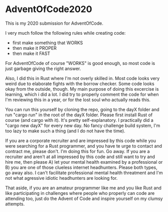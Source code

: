 # AdventOfCode2020

This is my 2020 submission for AdventOfCode.

I very much follow the following rules while creating code:
 * first make something that WORKS
 * then make it PROPER
 * then make it FAST

For AdventOfCode of course "WORKS" is good enough, so most code is just garbage giving the right answer.

Also, I did this in Rust where I'm not overly skilled in. Most code looks very weird due to elaborate fights with the borrow checker.
Some code looks okay from the outside, though. My main purpose of doing this excercise is learning, which i did a lot. I did try to properly comment the code for when I'm  reviewing this in a year, or for the lost soul who actually reads this.

You can run this yourself by cloning the repo, going to the dayX folder and run "cargo run" in the root of the dayX folder. Please first install Rust of course (and cargo with it).
It's pretty self-explanatory. I practically did a "cargo new dayX" for every new day. No fancy challenge build system, I'm too lazy to make such a thing (and I do not have the time).

If you are a corporate recruiter and are impressed by this code while you were searching for a Rust programmer, and you have te urge to contact and contract me, please don't. I'm doing this for fun. Go away.
If you are a recruiter and aren't at all impressed by this code and still want to try and hire me, then please A) let your mental health examined by a professional or B) you are one of those clueless internet headhunters. Please both types, go away also.
I can't facilitate professional mental health threatment and I'm not what agressive idiotic headhunters are looking for.

That aside, if you are an amateur programmer like me and you like Rust and like participating in challenges where people who properly can code are attending too, just do the Advent of Code and inspire yourself on my clumsy attempts.

